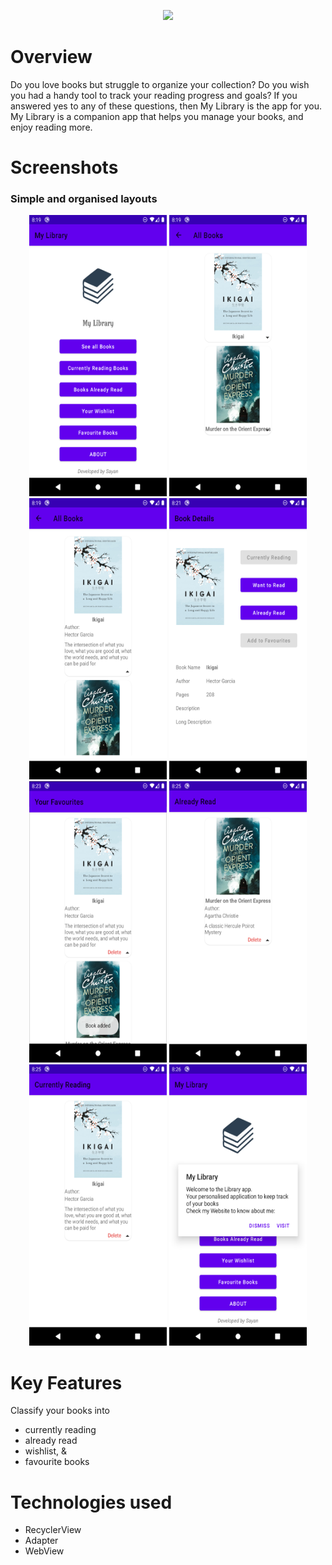 <p align='center'>
    <img src="https://capsule-render.vercel.app/api?type=waving&height=300&color=gradient&text=My%20Library"/>
</p>

# Overview

Do you love books but struggle to organize your collection? Do you wish you had a handy tool to track your reading progress and goals? If you answered yes to any of these questions, then My Library is the app for you. My Library is a companion app that helps you manage your books, and enjoy reading more.

# Screenshots
### Simple and organised layouts
<p align="center">
  <img src="img/1.png" height="450" width="220">
  <img src="img/2.png" height="450" width="220">
  <img src="img/3.png" height="450" width="220">
  <img src="img/4.png" height="450" width="220">
  <img src="img/5.png" height="450" width="220">
  <img src="img/6.png" height="450" width="220">
  <img src="img/7.png" height="450" width="220">
  <img src="img/8.png" height="450" width="220">
</p>

# Key Features
Classify your books into 
- currently reading
- already read
- wishlist, &
- favourite books

# Technologies used
- RecyclerView
- Adapter
- WebView


